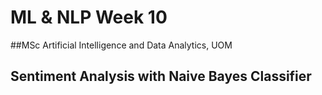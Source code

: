 # ML & NLP Week 10
##MSc Artificial Intelligence and Data Analytics, UOM
## Sentiment Analysis with Naive Bayes Classifier

